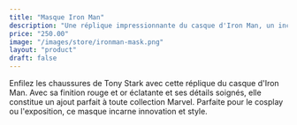 ```yaml
---
title: "Masque Iron Man"
description: "Une réplique impressionnante du casque d'Iron Man, un incontournable pour tout fan de Marvel."
price: "250.00"
image: "/images/store/ironman-mask.png"
layout: "product"
draft: false
---
```

Enfilez les chaussures de Tony Stark avec cette réplique du casque d'Iron Man. Avec sa finition rouge et or éclatante et ses détails soignés, elle constitue un ajout parfait à toute collection Marvel. Parfaite pour le cosplay ou l'exposition, ce masque incarne innovation et style.